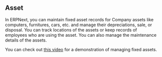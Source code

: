 ## Asset

In ERPNext, you can maintain fixed asset records for Company assets like computers, furnitures, cars, etc. and manage their depreciations, sale, or disposal. You can track locations of the assets or keep records of employees who are using the asset. You can also manage the maintenance details of the assets.

You can check out [this video](https://docs.erpnext.com/docs/v13/user/videos/learn/fixed-assets) for a demonstration of managing fixed assets.